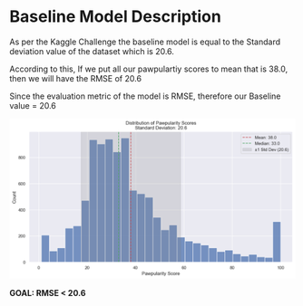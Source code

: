 # Baseline Model Description

As per the Kaggle Challenge the baseline model is equal to the Standard deviation value of the dataset which is 20.6.

According to this, If we put all our pawpulartiy scores to mean that is 38.0, then we will have the RMSE of 20.6

Since the evaluation metric of the model is RMSE, therefore our Baseline value = 20.6 



![alt text](image.png)


**GOAL: RMSE < 20.6** 



